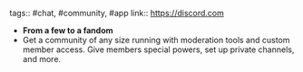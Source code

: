 ---
---

tags:: #chat, #community, #app
link:: https://discord.com

- **From a few to a fandom**
- Get a community of any size running with moderation tools and custom member access. Give members special powers, set up private channels, and more.